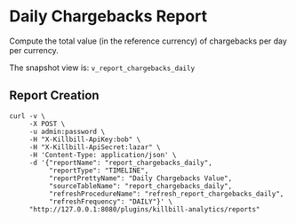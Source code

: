 # Daily Chargebacks Report

Compute the total value (in the reference currency) of chargebacks per day per currency.

The snapshot view is: `v_report_chargebacks_daily`

## Report Creation

```
curl -v \
     -X POST \
     -u admin:password \
     -H "X-Killbill-ApiKey:bob" \
     -H "X-Killbill-ApiSecret:lazar" \
     -H 'Content-Type: application/json' \
     -d '{"reportName": "report_chargebacks_daily",
          "reportType": "TIMELINE",
          "reportPrettyName": "Daily Chargebacks Value",
          "sourceTableName": "report_chargebacks_daily",
          "refreshProcedureName": "refresh_report_chargebacks_daily",
          "refreshFrequency": "DAILY"}' \
     "http://127.0.0.1:8080/plugins/killbill-analytics/reports"
```
